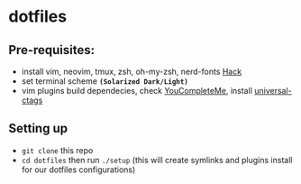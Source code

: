 # dotfiles

## Pre-requisites:
- install vim, neovim, tmux, zsh, oh-my-zsh, nerd-fonts [Hack](https://github.com/ryanoasis/nerd-fonts/tree/master/patched-fonts/Hack)
- set terminal scheme **`(Solarized Dark/Light)`**
- vim plugins build dependecies, check [YouCompleteMe](https://github.com/ycm-core/YouCompleteMe), install [universal-ctags](https://github.com/universal-ctags/ctags)

## Setting up
- `git clone` this repo
- `cd dotfiles` then run `./setup` (this will create symlinks and plugins
  install for our dotfiles configurations)
